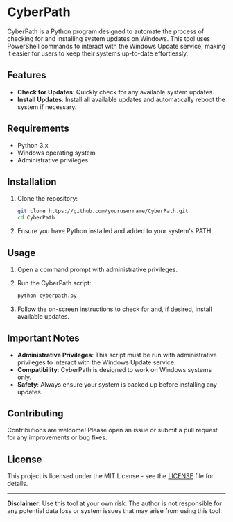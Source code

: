 # CyberPath

CyberPath is a Python program designed to automate the process of checking for and installing system updates on Windows. This tool uses PowerShell commands to interact with the Windows Update service, making it easier for users to keep their systems up-to-date effortlessly.

## Features

- **Check for Updates**: Quickly check for any available system updates.
- **Install Updates**: Install all available updates and automatically reboot the system if necessary.

## Requirements

- Python 3.x
- Windows operating system
- Administrative privileges

## Installation

1. Clone the repository:

   ```bash
   git clone https://github.com/yourusername/CyberPath.git
   cd CyberPath
   ```

2. Ensure you have Python installed and added to your system's PATH.

## Usage

1. Open a command prompt with administrative privileges.

2. Run the CyberPath script:

   ```bash
   python cyberpath.py
   ```

3. Follow the on-screen instructions to check for and, if desired, install available updates.

## Important Notes

- **Administrative Privileges**: This script must be run with administrative privileges to interact with the Windows Update service.
- **Compatibility**: CyberPath is designed to work on Windows systems only.
- **Safety**: Always ensure your system is backed up before installing any updates.

## Contributing

Contributions are welcome! Please open an issue or submit a pull request for any improvements or bug fixes.

## License

This project is licensed under the MIT License - see the [LICENSE](LICENSE) file for details.

---

**Disclaimer**: Use this tool at your own risk. The author is not responsible for any potential data loss or system issues that may arise from using this tool.